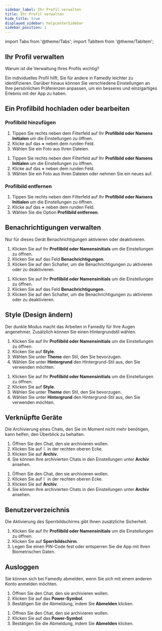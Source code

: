```yaml
---
sidebar_label: Ihr Profil verwalten
title: Ihr Profil verwalten
hide_title: true
displayed_sidebar: helpcenterSidebar
sidebar_position: 1
---
```


import Tabs from '@theme/Tabs';
import TabItem from '@theme/TabItem';

<div class="hero hero--primary">
  <div class="container">
    <h2 class="hero__title">Ihr Profil verwalten</h2>
    <p class="hero__subtitle">Warum ist die Verwaltung Ihres Profils wichtig?</p>
    <p>Ein individuelles Profil hilft, Sie für andere in Famedly leichter zu identifizieren. Darüber hinaus können Sie verschiedene Einstellungen an Ihre persönlichen Präferenzen anpassen, um ein besseres und einzigartiges Erlebnis mit der App zu haben.</p>
  </div>
</div>

## Ein Profilbild hochladen oder bearbeiten

### Profilbild hinzufügen

<Tabs>
  <TabItem value="desktop" label="Desktop" default>
  <ol>
    <li>Tippen Sie rechts neben dem Filterfeld auf Ihr <b>Profilbild oder Namens Initialen</b> um die Einstellungen zu öffnen.</li>
    <li>Klicke auf das <b>+</b> neben dem runden Feld.</li>
    <li>Wählen Sie ein Foto aus Ihren Dateien.</li>
  </ol>
  </TabItem>
  <TabItem value="mobile" label="Mobile">
  <ol>
    <li>Tippen Sie rechts neben dem Filterfeld auf Ihr <b>Profilbild oder Namens Initialen</b> um die Einstellungen zu öffnen.</li>
    <li>Klicke auf das <b>+</b> neben dem runden Feld.</li>
    <li>Wählen Sie ein Foto aus Ihren Dateien oder nehmen Sie ein neues auf.</li>
  </ol>
  </TabItem>
</Tabs>

### Profilbild entfernen

<Tabs>
  <TabItem value="mobile" label="Mobile" default>
  <ol>
    <li>Tippen Sie rechts neben dem Filterfeld auf Ihr <b>Profilbild oder Namens Initialen</b> um die Einstellungen zu öffnen.</li>
    <li>Klicke auf das <b>+</b> neben dem runden Feld.</li>
    <li>Wählen Sie die Option <b>Profilbild entfernen</b>.</li>
  </ol>
  </TabItem>
</Tabs>

## Benachrichtigungen verwalten

Nur für dieses Gerät Benachrichtigungen aktivieren oder deaktivieren.

<Tabs>
  <TabItem value="desktop" label="Desktop" default>
  <ol>
    <li>Klicken Sie auf Ihr <b>Profilbild oder Namensinitials</b> um die Einstellungen zu öffnen.</li>
    <li>Klicken Sie auf das Feld <b>Benachrichtigungen</b>.</li>
    <li>Klicken Sie auf den Schalter, um die Benachrichtigungen zu aktivieren oder zu deaktivieren.</li>
  </ol>
  </TabItem>
  <TabItem value="mobile" label="Mobile">
  <ol>
    <li>Klicken Sie auf Ihr <b>Profilbild oder Namensinitials</b> um die Einstellungen zu öffnen.</li>
    <li>Klicken Sie auf das Feld <b>Benachrichtigungen</b>.</li>
    <li>Klicken Sie auf den Schalter, um die Benachrichtigungen zu aktivieren oder zu deaktivieren.</li>
  </ol>
  </TabItem>
</Tabs>

## Style (Design ändern)

Der dunkle Modus macht das Arbeiten in Famedly für Ihre Augen angenehmer. Zusätzlich können Sie einen Hintergrundstil wählen.

<Tabs>
  <TabItem value="desktop" label="Desktop" default>
  <ol>
    <li>Klicken Sie auf Ihr <b>Profilbild oder Namensinitials</b> um die Einstellungen zu öffnen.</li>
    <li>Klicken Sie auf <b>Style</b>.</li>
    <li>Wählen Sie unter <b>Theme</b> den Stil, den Sie bevorzugen.</li>
    <li>Wählen Sie unter <b>Hintergrund</b> den Hintergrund-Stil aus, den Sie verwenden möchten.</li>
  </ol>
  </TabItem>
  <TabItem value="mobile" label="Mobile">
  <ol>
    <li>Klicken Sie auf Ihr <b>Profilbild oder Namensinitials</b> um die Einstellungen zu öffnen.</li>
    <li>Klicken Sie auf <b>Style</b>.</li>
    <li>Wählen Sie unter <b>Theme</b> den Stil, den Sie bevorzugen.</li>
    <li>Wählen Sie unter <b>Hintergrund</b> den Hintergrund-Stil aus, den Sie verwenden möchten.</li>
  </ol>
  </TabItem>
</Tabs>

## Verknüpfte Geräte


Die Archivierung eines Chats, den Sie im Moment nicht mehr benötigen, kann helfen, den Überblick zu behalten.

<Tabs>
  <TabItem value="desktop" label="Desktop" default>
  <ol>
    <li>Öffnen Sie den Chat, den sie archivieren wollen.</li>
    <li>Klicken Sie auf ⠇ in der rechten oberen Ecke.</li>
    <li>Klicken Sie auf <b>Archiv</b>.</li>
    <li>Sie können Ihre archivierten Chats in den Einstellungen unter <b>Archiv</b> ansehen.</li>
  </ol>
  </TabItem>
  <TabItem value="mobile" label="Mobile">
  <ol>
    <li>Öffnen Sie den Chat, den sie archivieren wollen.</li>
    <li>Klicken Sie auf ⠇ in der rechten oberen Ecke.</li>
    <li>Klicken Sie auf <b>Archiv</b>.</li>
    <li>Sie können Ihre archivierten Chats in den Einstellungen unter <b>Archiv</b> ansehen.</li>
  </ol>
  </TabItem>
</Tabs>

## Benutzerverzeichnis


Die Aktivierung des Sperrbildschirms gibt Ihnen zusätzliche Sicherheit.

<Tabs>
  <TabItem value="mobile" label="Mobile" default>
  <ol>
    <li>Klicken Sie auf Ihr <b>Profilbild oder Namensinitials</b> um die Einstellungen zu öffnen.</li>
    <li>Klicken Sie auf <b>Sperrbildschirm</b>.</li>
    <li>Legen Sie einen PIN-Code fest oder entsperren Sie die App mit Ihren Biometrischen Daten.</li>
  </ol>
  </TabItem>
</Tabs>

## Ausloggen

Sie können sich bei Famedly abmelden, wenn Sie sich mit einem anderen Konto anmelden möchten.

<Tabs>
  <TabItem value="desktop" label="Desktop" default>
  <ol>
    <li>Öffnen Sie den Chat, den sie archivieren wollen.</li>
    <li>Klicken Sie auf das <b>Power-Symbol</b>.</li>
    <li>Bestätigen Sie die Abmeldung, indem Sie <b>Abmelden</b> klicken.</li>
  </ol>
  </TabItem>
  <TabItem value="mobile" label="Mobile">
  <ol>
    <li>Öffnen Sie den Chat, den sie archivieren wollen.</li>
    <li>Klicken Sie auf das <b>Power-Symbol</b>.</li>
    <li>Bestätigen Sie die Abmeldung, indem Sie <b>Abmelden</b> klicken.</li>
  </ol>
  </TabItem>
</Tabs>
